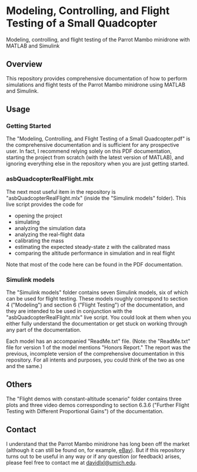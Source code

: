# Modeling, Controlling, and Flight Testing of a Small Quadcopter
Modeling, controlling, and flight testing of the Parrot Mambo minidrone with MATLAB and Simulink

## Overview
This repository provides comprehensive documentation of how to perform simulations and flight tests of the Parrot Mambo minidrone using MATLAB and Simulink.

## Usage

### Getting Started

The "Modeling, Controlling, and Flight Testing of a Small Quadcopter.pdf" is the comprehensive documentation and is sufficient for any prospective user. In fact, I recommend relying solely on this PDF documentation, starting the project from scratch (with the latest version of MATLAB), and ignoring everything else in the repository when you are just getting started.

### asbQuadcopterRealFlight.mlx

The next most useful item in the repository is "asbQuadcopterRealFlight.mlx" (inside the "Simulink models" folder). This live script provides the code for

- opening the project
- simulating
- analyzing the simulation data
- analyzing the real-flight data
- calibrating the mass
- estimating the expected steady-state z with the calibrated mass
- comparing the altitude performance in simulation and in real flight

Note that most of the code here can be found in the PDF documentation.

### Simulink models

The "Simulink models" folder contains seven Simulink models, six of which can be used for flight testing. These models roughly correspond to section 4 ("Modeling") and section 6 ("Flight Testing") of the documentation, and they are intended to be used in conjunction with the "asbQuadcopterRealFlight.mlx" live script. You could look at them when you either fully understand the documentation or get stuck on working through any part of the documentation.

Each model has an accompanied "ReadMe.txt" file. (Note: the "ReadMe.txt" file for version 1 of the model mentions "Honors Report." The report was the previous, incomplete version of the comprehensive documentation in this repository. For all intents and purposes, you could think of the two as one and the same.)

## Others

The "Flight demos with constant-altitude scenario" folder contains three plots and three video demos corresponding to section 6.3.6 ("Further Flight Testing with Different Proportional Gains") of the documentation.

## Contact

I understand that the Parrot Mambo minidrone has long been off the market
(although it can still be found on, for example, [eBay](https://www.ebay.com/)). But if this repository turns out to be useful in any way or if any question (or feedback) arises, please feel free to contact me at davidlxl@umich.edu.